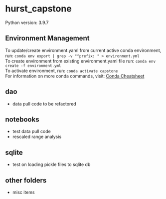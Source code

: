 # hurst_capstone

Python version: 3.9.7

## Environment Management
To update/create environment.yaml from current active conda environment, run: `conda env export | grep -v "^prefix: " > environment.yml`  
To create environment from existing environment.yaml file run: `conda env create -f environment.yml`  
To activate environment, run: `conda activate capstone`  
For information on more conda commands, visit: [Conda Cheatsheet](https://docs.conda.io/projects/conda/en/4.6.0/_downloads/52a95608c49671267e40c689e0bc00ca/conda-cheatsheet.pdf)  

## dao
- data pull code to be refactored

## notebooks
- test data pull code
- rescaled range analysis

## sqlite
- test on loading pickle files to sqlite db

## other folders
- misc items
